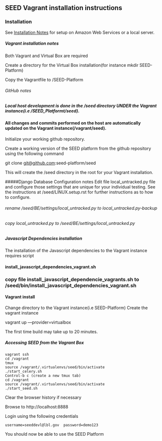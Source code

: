 
## SEED Vagrant installation instructions

### Installation
See [Installation Notes](http://www.github.com/seed-platform/seed/wiki/Installation) for setup on Amazon Web Services or a local server.

##### Vagrant installation notes
Both Vagrant and Virtual Box are required

Create a directory for the Virtual Box installation(for instance mkdir SEED-Platform)

Copy the Vagrantfile to /SEED-Platform

###### GitHub notes
##### Local host development is done in the /seed directory UNDER the Vagrant instance(i.e /SEED_Platformt/seed).
#### All changes and commits performed on the host are automatically updated on the Vagrant instance(/vagrant/seed).  

Initialize your working github repository.

Create a working version of the SEED platform from the github repository using the following command 
 
 git clone git@github.com:seed-platform/seed

This will create the /seed directory in the root for your Vagrant installation.

#####Django Database Configuration notes
Edit file local_untracked.py file and configure those settings that are unique for your individual testing.
See the instructions at /seed/LINUX.setup.rst for further instructions as to how to configure. 

###### rename /seed/BE/settings/local_untracked.py to local_untracked.py-backup

###### copy local_untracked.py to /seed/BE/settings/local_untracked.py

##### Javascript Dependencies installation
The installation of the Javascript dependencies to the Vagrant instance requires script 
#### install_javascript_dependencies_vagrant.sh
### copy file install_javascript_dependencie_vagrants.sh to /seed/bin/install_javascript_dependencies_vagrant.sh

#### Vagrant install
Change directory to the Vagrant instance(i.e SEED-Platform)
Create the vagrant instance

   vagrant up —provider=virtualbox

The first time build may take up to 20 minutes.

#####  Accessing SEED from the Vagrant Box
    vagrant ssh
    cd /vagrant
    tmux
    source /vagrant/.virtualenvs/seed/bin/activate
    ./start_celery.sh
    Control-b c (create a new tmux tab)
    cd /vagrant
    source /vagrant/.virtualenvs/seed/bin/activate
    ./start_seed.sh

Clear the browser history if necessary

Browse to http://localhost:8888

Login using the following credentials

    username=seeddevl@lbl.gov  password=demo123

You should now be able to use the SEED Platform
